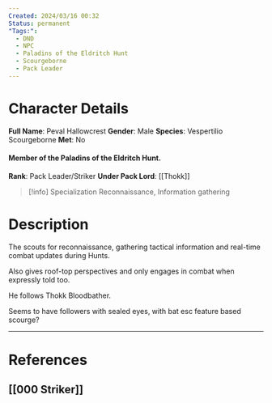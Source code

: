 ```yaml
---
Created: 2024/03/16 00:32
Status: permanent
"Tags:":
  - DND
  - NPC
  - Paladins of the Eldritch Hunt
  - Scourgeborne
  - Pack Leader
---
```

# Character Details
**Full Name**: Peval Hallowcrest
**Gender**: Male
**Species**: Vespertilio Scourgeborne
**Met**: No
#### Member of the Paladins of the Eldritch Hunt.
**Rank**: Pack Leader/Striker
**Under Pack Lord**: [[Thokk]]

> [!info] Specialization
Reconnaissance, Information gathering

# Description
The scouts for reconnaissance, gathering tactical information and real-time combat updates during Hunts. 

Also gives roof-top perspectives and only engages in combat when expressly told too. 

He follows Thokk Bloodbather.

Seems to have followers with sealed eyes, with bat esc feature based scourge?

---
# References
## [[000 Striker]]